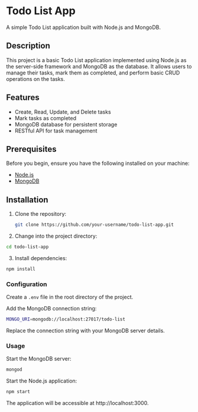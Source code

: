 # Todo List App

A simple Todo List application built with Node.js and MongoDB.

## Description

This project is a basic Todo List application implemented using Node.js as the server-side framework and MongoDB as the database. It allows users to manage their tasks, mark them as completed, and perform basic CRUD operations on the tasks.

## Features

- Create, Read, Update, and Delete tasks
- Mark tasks as completed
- MongoDB database for persistent storage
- RESTful API for task management

## Prerequisites

Before you begin, ensure you have the following installed on your machine:

- [Node.js](https://nodejs.org/)
- [MongoDB](https://www.mongodb.com/try/download/community)

## Installation

1. Clone the repository:

   ```bash
   git clone https://github.com/your-username/todo-list-app.git
   ```
   
2. Change into the project directory:

```bash
cd todo-list-app
```

3. Install dependencies:

```bash
npm install
```

### Configuration
Create a `.env` file in the root directory of the project.

Add the MongoDB connection string:
``` bash
MONGO_URI=mongodb://localhost:27017/todo-list
```
Replace the connection string with your MongoDB server details.

### Usage
Start the MongoDB server:

```bash
mongod
```
Start the Node.js application:

```bash
npm start
```
The application will be accessible at http://localhost:3000.
